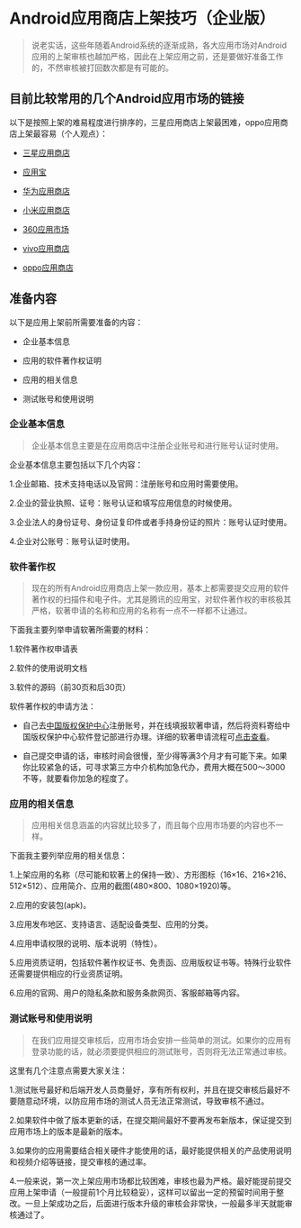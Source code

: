 
# Android应用商店上架技巧（企业版）

> 说老实话，这些年随着Android系统的逐渐成熟，各大应用市场对Android应用的上架审核也越加严格，因此在上架应用之前，还是要做好准备工作的，不然审核被打回数次都是有可能的。

## 目前比较常用的几个Android应用市场的链接

以下是按照上架的难易程度进行排序的，三星应用商店上架最困难，oppo应用商店上架最容易（个人观点）：

* [三星应用商店](http://samsungapps.com/)

* [应用宝](http://op.open.qq.com/appregv2/)

* [华为应用商店](https://developer.huawei.com/consumer/cn/appgallery/)

* [小米应用商店](https://dev.mi.com/console/app/phone.html)

* [360应用市场](http://dev.360.cn/)

* [vivo应用商店](https://dev.vivo.com.cn/distribute/appStore)

* [oppo应用商店](https://open.oppomobile.com/newservice/capability?pagename=app_store)


## 准备内容

以下是应用上架前所需要准备的内容：

* 企业基本信息

* 应用的软件著作权证明

* 应用的相关信息

* 测试账号和使用说明

### 企业基本信息

> 企业基本信息主要是在应用商店中注册企业账号和进行账号认证时使用。

企业基本信息主要包括以下几个内容：

1.企业邮箱、技术支持电话以及官网：注册账号和应用时需要使用。

2.企业的营业执照、证号：账号认证和填写应用信息的时候使用。

3.企业法人的身份证号、身份证复印件或者手持身份证的照片：账号认证时使用。

4.企业对公账号：账号认证时使用。

### 软件著作权

> 现在的所有Android应用商店上架一款应用，基本上都需要提交应用的软件著作权的扫描件和电子件。尤其是腾讯的应用宝，对软件著作权的审核极其严格，软著申请的名称和应用的名称有一点不一样都不让通过。

下面我主要列举申请软著所需要的材料：

1.软件著作权申请表

2.软件的使用说明文档

3.软件的源码（前30页和后30页）

软件著作权的申请方法：

* 自己去[中国版权保护中心](http://www.ccopyright.com.cn/)注册账号，并在线填报软著申请，然后将资料寄给中国版权保护中心软件登记部进行办理。详细的软著申请流程可[点击查看](http://www.ccopyright.com/index.php?optionid=1057)。

* 自己提交申请的话，审核时间会很慢，至少得等满3个月才有可能下来。如果你比较紧急的话，可寻求第三方中介机构加急代办，费用大概在500～3000不等，就要看你加急的程度了。

### 应用的相关信息

> 应用相关信息涵盖的内容就比较多了，而且每个应用市场要的内容也不一样。

下面我主要列举应用的相关信息：

1.上架应用的名称（尽可能和软著上的保持一致）、方形图标（16×16、216×216、512×512）、应用简介、应用的截图(480×800、1080×1920)等。

2.应用的安装包(apk)。

3.应用发布地区、支持语言、适配设备类型、应用的分类。

4.应用申请权限的说明、版本说明（特性）。

5.应用资质证明，包括软件著作权证书、免责函、应用版权证书等。特殊行业软件还需要提供相应的行业资质证明。

6.应用的官网、用户的隐私条款和服务条款网页、客服邮箱等内容。

### 测试账号和使用说明

> 在我们应用提交审核后，应用市场会安排一些简单的测试。如果你的应用有登录功能的话，就必须要提供相应的测试账号，否则将无法正常通过审核。

这里有几个注意点需要大家关注：

1.测试账号最好和后端开发人员商量好，享有所有权利，并且在提交审核后最好不要随意动环境，以防应用市场的测试人员无法正常测试，导致审核不通过。

2.如果软件中做了版本更新的话，在提交期间最好不要再发布新版本，保证提交到应用市场上的版本是最新的版本。

3.如果你的应用需要结合相关硬件才能使用的话，最好能提供相关的产品使用说明和视频介绍等链接，提交审核的通过率。

4.一般来说，第一次上架应用市场都比较困难，审核也最为严格。最好能提前提交应用上架申请（一般提前1个月比较稳妥），这样可以留出一定的预留时间用于整改。一旦上架成功之后，后面进行版本升级的审核会非常快，一般最多半天就能审核通过了。

